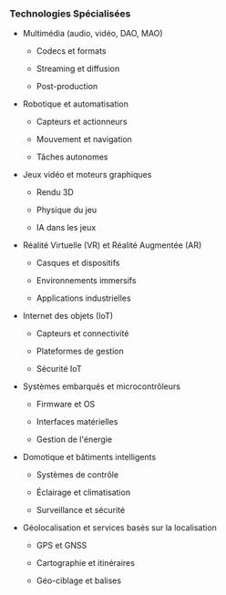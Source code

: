 ### Technologies Spécialisées

- Multimédia (audio, vidéo, DAO, MAO)

	- Codecs et formats

	- Streaming et diffusion

	- Post-production

- Robotique et automatisation

	- Capteurs et actionneurs

	- Mouvement et navigation

	- Tâches autonomes

- Jeux vidéo et moteurs graphiques

	- Rendu 3D

	- Physique du jeu

	- IA dans les jeux

- Réalité Virtuelle (VR) et Réalité Augmentée (AR)

	- Casques et dispositifs

	- Environnements immersifs

	- Applications industrielles

- Internet des objets (IoT)

	- Capteurs et connectivité

	- Plateformes de gestion

	- Sécurité IoT

- Systèmes embarqués et microcontrôleurs

	- Firmware et OS

	- Interfaces matérielles

	- Gestion de l'énergie

- Domotique et bâtiments intelligents

	- Systèmes de contrôle

	- Éclairage et climatisation

	- Surveillance et sécurité

- Géolocalisation et services basés sur la localisation

	- GPS et GNSS

	- Cartographie et itinéraires

	- Géo-ciblage et balises